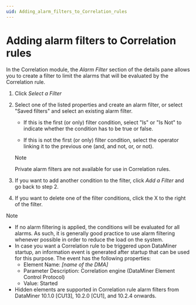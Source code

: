 ```yaml
---
uid: Adding_alarm_filters_to_Correlation_rules
---
```


# Adding alarm filters to Correlation rules

In the Correlation module, the *Alarm Filter* section of the details pane allows you to create a filter to limit the alarms that will be evaluated by the Correlation rule.

1. Click *Select a Filter*

1. Select one of the listed properties and create an alarm filter, or select "Saved filters" and select an existing alarm filter.

   - If this is the first (or only) filter condition, select "Is" or "Is Not" to indicate whether the condition has to be true or false.

   - If this is not the first (or only) filter condition, select the operator linking it to the previous one (and, and not, or, or not).

   > [!NOTE]
   > Private alarm filters are not available for use in Correlation rules.

1. If you want to add another condition to the filter, click *Add a Filter* and go back to step 2.

1. If you want to delete one of the filter conditions, click the X to the right of the filter.

> [!NOTE]
>
> - If no alarm filtering is applied, the conditions will be evaluated for all alarms. As such, it is generally good practice to use alarm filtering whenever possible in order to reduce the load on the system.
> - In case you want a Correlation rule to be triggered upon DataMiner startup, an information event is generated after startup that can be used for this purpose. The event has the following properties:
>   - Element Name: *\[name of the DMA\]*
>   - Parameter Description: Correlation engine (DataMiner Element Control Protocol)
>   - Value: Started
> - Hidden elements are supported in Correlation rule alarm filters from DataMiner 10.1.0 [CU13], 10.2.0 [CU1], and 10.2.4 onwards.
